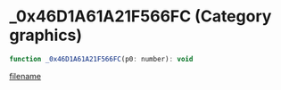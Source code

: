 # _0x46D1A61A21F566FC (Category graphics)

```js
function _0x46D1A61A21F566FC(p0: number): void
```

[filename](_0x46D1A61A21F566FC_m.md ':include')